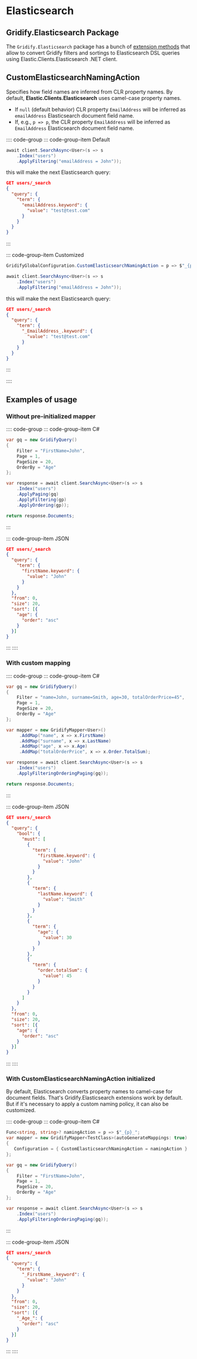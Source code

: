 # Elasticsearch

## Gridify.Elasticsearch Package

The `Gridify.Elasticsearch` package has a bunch of [extension methods](./extensions.md) that allow to convert Gridify filters and sortings to Elasticsearch DSL queries using Elastic.Clients.Elasticsearch .NET client.

## CustomElasticsearchNamingAction

Specifies how field names are inferred from CLR property names. By default, **Elastic.Clients.Elasticsearch** uses camel-case property names.

- If `null` (default behavior) CLR property `EmailAddress` will be inferred as `emailAddress` Elasticsearch document field name.
- If, e.g., `p => p`, the CLR property `EmailAddress` will be inferred as `EmailAddress` Elasticsearch document field name.

:::: code-group
::: code-group-item Default

``` csharp
await client.SearchAsync<User>(s => s
    .Index("users")
    .ApplyFiltering("emailAddress = John"));
```

this will make the next Elasticsearch query:

``` json
GET users/_search
{
  "query": {
    "term": {
      "emailAddress.keyword": {
        "value": "test@test.com"
      }
    }
  }
}
```

:::

::: code-group-item Customized

``` csharp
GridifyGlobalConfiguration.CustomElasticsearchNamingAction = p => $"_{p}_";

await client.SearchAsync<User>(s => s
    .Index("users")
    .ApplyFiltering("emailAddress = John"));
```

this will make the next Elasticsearch query:

``` json
GET users/_search
{
  "query": {
    "term": {
      "_EmailAddress_.keyword": {
        "value": "test@test.com"
      }
    }
  }
}
```

:::

::::

## Examples of usage

### Without pre-initialized mapper

:::: code-group
::: code-group-item C#

``` csharp
var gq = new GridifyQuery()
{
    Filter = "FirstName=John",
    Page = 1,
    PageSize = 20,
    OrderBy = "Age"
};

var response = await client.SearchAsync<User>(s => s
    .Index("users")
    .ApplyPaging(gq)
    .ApplyFiltering(gp)
    .ApplyOrdering(gp));

return response.Documents;
```

:::

::: code-group-item JSON

``` json
GET users/_search
{
  "query": {
    "term": {
      "firstName.keyword": {
        "value": "John"
      }
    }
  },
  "from": 0,
  "size": 20,
  "sort": [{
    "age": {
      "order": "asc"
    }
  }]
}
```

:::
::::

### With custom mapping

:::: code-group
::: code-group-item C#

``` csharp
var gq = new GridifyQuery()
{
    Filter = "name=John, surname=Smith, age=30, totalOrderPrice=45",
    Page = 1,
    PageSize = 20,
    OrderBy = "Age"
};

var mapper = new GridifyMapper<User>()
     .AddMap("name", x => x.FirstName)
     .AddMap("surname", x => x.LastName)
     .AddMap("age", x => x.Age)
     .AddMap("totalOrderPrice", x => x.Order.TotalSum);

var response = await client.SearchAsync<User>(s => s
    .Index("users")
    .ApplyFilteringOrderingPaging(gq));

return response.Documents;
```

:::

::: code-group-item JSON

``` json
GET users/_search
{
  "query": {
    "bool": {
      "must": [
        {
          "term": {
            "firstName.keyword": {
              "value": "John"
            }
          }
        },
        {
          "term": {
            "lastName.keyword": {
              "value": "Smith"
            }
          }
        },
        {
          "term": {
            "age": {
              "value": 30
            }
          }
        },
        {
          "term": {
            "order.totalSum": {
              "value": 45
            }
          }
        }
      ]
    }
  },
  "from": 0,
  "size": 20,
  "sort": [{
    "age": {
      "order": "asc"
    }
  }]
}
```

:::
::::

### With CustomElasticsearchNamingAction initialized

By default, Elasticsearch converts property names to camel-case for document fields. That's Gridify.Elasticsearch extensions work by default. But if it's necessary to apply a custom naming policy, it can also be customized.

:::: code-group
::: code-group-item C#

``` csharp
Func<string, string>? namingAction = p => $"_{p}_";
var mapper = new GridifyMapper<TestClass>(autoGenerateMappings: true)
{
   Configuration = { CustomElasticsearchNamingAction = namingAction }
};

var gq = new GridifyQuery()
{
    Filter = "FirstName=John",
    Page = 1,
    PageSize = 20,
    OrderBy = "Age"
};

var response = await client.SearchAsync<User>(s => s
    .Index("users")
    .ApplyFilteringOrderingPaging(gq));
```

:::

::: code-group-item JSON

``` json
GET users/_search
{
  "query": {
    "term": {
      "_FirstName_.keyword": {
        "value": "John"
      }
    }
  },
  "from": 0,
  "size": 20,
  "sort": [{
    "_Age_": {
      "order": "asc"
    }
  }]
}
```

:::
::::
